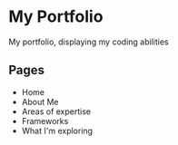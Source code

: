 # My Portfolio
My portfolio, displaying my coding abilities
## Pages
- Home
- About Me
- Areas of expertise
- Frameworks 
- What I'm exploring